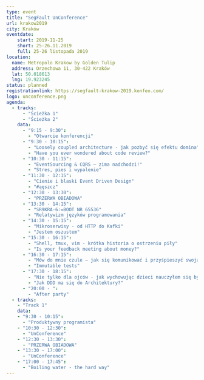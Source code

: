 ```yaml
---
type: event
title: "SegFault UnConference"
url: krakow2019
city: Kraków
eventdate:
    start: 2019-11-25
    short: 25-26.11.2019
    full: 25-26 listopada 2019
location:
  name: Metropolo Krakow by Golden Tulip
  address: Orzechowa 11, 30-422 Kraków
  lat: 50.018613
  lng: 19.923245
status: planned
registrationlink: https://segfault-krakow-2019.konfeo.com/
logo: unconference.png
agenda:
  - tracks:
      - "Ścieżka 1"
      - "Ścieżka 2"
    data:
      - "9:15 - 9:30":
        - "Otwarcie konferencji"
      - "9:30 - 10:15":
        - "Loosely coupled architecture - jak pozbyć się efektu domina"
        - "Have you ever wondered about code review?"
      - "10:30 - 11:15":
        - "EventSourcing & CQRS – zima nadchodzi!"
        - "Stres, pies i wypalenie"
      - "11:30 - 12:15":
        - "Cienie i blaski Event Driven Design"
        - "#ąęszcz"
      - "12:30 - 13:30":
        - "PRZERWA OBIADOWA"
      - "13:30 - 14:15":
        - "SR9KRA-6:=BOOT NR 65536"
        - "Relatywizm języków programowania"
      - "14:30 - 15:15":
        - "Mikroserwisy - od HTTP do Kafki"
        - "Jestem oszustem"
      - "15:30 - 16:15":
        - "Shell, tmux, vim - krótka historia o ostrzeniu piły"
        - "Is your feedback meeting about money?"
      - "16:30 - 17:15":
        - "Mów do mnie czule – jak się komunikować i przyśpieszyć swoją karierę."
        - "Immutable tests"
      - "17:30 - 18:15":
        - "Nie tylko dla ojców - jak wychowując dzieci nauczyłem się być lepszym programistą"
        - "Jak DDD ma się do Architektury?"
      - "20:00 - ":
        - "After party"
  - tracks:
    - "Track 1"
    data:
    - "9:30 - 10:15":
      - "Produktywny programista"
    - "10:30 - 12:30":
      - "UnConference"
    - "12:30 - 13:30":
      - "PRZERWA OBIADOWA"
    - "13:30 - 17:00":
      - "UnConference"
    - "17:00 - 17:45":
      - "Boiling water - the hard way"
---
```

